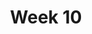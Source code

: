 ---
    title: Week 10
    weekNumber: 10
    days:
      - date: 2021-11-23
        events:
          "**17**{: .label .label-gray } Naive Bayes":
      - date: 2021-11-25
        events:
          "N/A (Thanksgiving)":
---